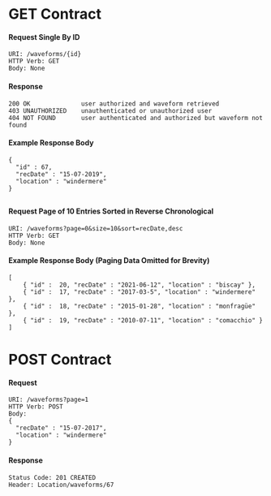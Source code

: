 # GET Contract

#### Request Single By ID
    URI: /waveforms/{id}
    HTTP Verb: GET
    Body: None

#### Response
    200 OK              user authorized and waveform retrieved
    403 UNAUTHORIZED    unauthenticated or unauthorized user
    404 NOT FOUND       user authenticated and authorized but waveform not found

#### Example Response Body
    {
      "id" : 67,
      "recDate" : "15-07-2019",
      "location" : "windermere"
    }
##
#### Request Page of 10 Entries Sorted in Reverse Chronological
    URI: /waveforms?page=0&size=10&sort=recDate,desc
    HTTP Verb: GET
    Body: None

#### Example Response Body (Paging Data Omitted for Brevity)
    [        
        { "id" :  20, "recDate" : "2021-06-12", "location" : "biscay" },
        { "id" :  17, "recDate" : "2017-03-5", "location" : "windermere" },
        { "id" :  18, "recDate" : "2015-01-28", "location" : "monfragüe" },
        { "id" :  19, "recDate" : "2010-07-11", "location" : "comacchio" }        
    ]
    

# POST Contract

#### Request
    URI: /waveforms?page=1
    HTTP Verb: POST
    Body:
    {
      "recDate" : "15-07-2017",
      "location" : "windermere"
    }

#### Response
    Status Code: 201 CREATED
    Header: Location/waveforms/67
    











